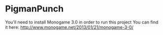 # PigmanPunch

You'll need to install Monogame 3.0 in order to run this project
You can find it here: http://www.monogame.net/2013/01/21/monogame-3-0/
